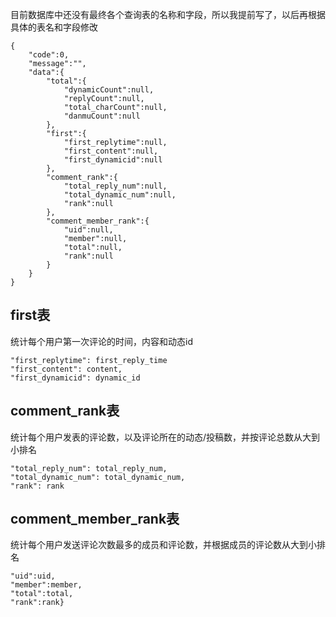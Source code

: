 目前数据库中还没有最终各个查询表的名称和字段，所以我提前写了，以后再根据具体的表名和字段修改

```
{
	"code":0,
	"message":"",
	"data":{
		"total":{
			"dynamicCount":null,
			"replyCount":null,
			"total_charCount":null,
			"danmuCount":null
		},
		"first":{
			"first_replytime":null,
			"first_content":null,
			"first_dynamicid":null
		},
		"comment_rank":{
			"total_reply_num":null,
			"total_dynamic_num":null,
			"rank":null
		},
		"comment_member_rank":{
			"uid":null,
			"member":null,
			"total":null,
			"rank":null
		}
	}
}
```



## first表

统计每个用户第一次评论的时间，内容和动态id

```
"first_replytime": first_reply_time
"first_content": content,
"first_dynamicid": dynamic_id
```

## comment_rank表

统计每个用户发表的评论数，以及评论所在的动态/投稿数，并按评论总数从大到小排名

```
"total_reply_num": total_reply_num,
"total_dynamic_num": total_dynamic_num,
"rank": rank
```

## comment_member_rank表

统计每个用户发送评论次数最多的成员和评论数，并根据成员的评论数从大到小排名

```
"uid":uid,
"member":member,
"total":total,
"rank":rank}
```